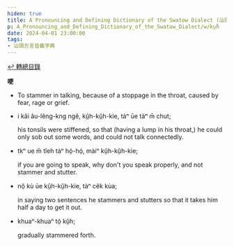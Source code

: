 ```yaml
---
hiden: true
title: A Pronouncing and Defining Dictionary of the Swatow Dialect (汕頭方言音義字典) / kṳ̂h
p: A_Pronouncing_and_Defining_Dictionary_of_the_Swatow_Dialect/w/kṳ̂h
date: 2024-04-01 23:00:00
tags: 
- 汕頭方言音義字典
---
```


[↩️ 轉總目錄](/A_Pronouncing_and_Defining_Dictionary_of_the_Swatow_Dialect)


**哽**
- To stammer in talking, because of a stoppage in the throat, caused by fear, rage or grief.

- i kâi âu-lêng-kng ngĕ, kṳ̂h-kṳ̂h-kìe, tàⁿ ūe tàⁿ m̄ chut;

  his tonsils were stiffened, so that (having a lump in his throat,) he could only sob out some words, and could not talk  connectedly.

- tkⁿ ue m̄ tîeh tàⁿ hó̤-hó̤, màiⁿ kṳ̂h-kṳ̂h-kìe;

  if you are going to speak, why don't you speak properly, and not stammer and stutter.

- nŏ̤ kù ūe kṳ̂h-kṳ̂h-kìe, tàⁿ cêk kùa;

  in saying two sentences he stammers and stutters so that it takes him half a day to get it out.

- khuaⁿ-khuaⁿ tó̤ kṳ̂h;

  gradually stammered forth.
